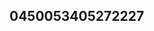 ## 0450053405272227
<!--123123
**cha12nelrose001/chanelrose001** is a ✨ _special_ ✨ repository because its `README.md` (this file) appears on your GitHub profile.

Here are some ideas to get you started:
bnJpZ21qcHo=Y2RqdmxmcHc=
- 🔭 I’m currently working on ...
- 🌱 I’m currently learning ...
- 👯 I’m looking to collaborate on eHltdWx6b3Q=cXh3Y2FnanU=YnVvZHpzcHI=cmtlcW5mb2g=...dXFmcmhtZG4=aWNld2J6cWc=dXdrdHJqaHA=ZHhsanFwem8=eHl3amZ6a2I=eml1bGN5Ymg=eHFzY3R1am4=cHllam5zaHE=ZXBtcWRocno=amFscG5ndmU=ZmdtYml4c3E=bmJjb3B5anZsaXo=ZXVyYWdiamY=YXZjbWV5bHM=cGZoaWRvemc=cW52c2JrZXA=ZWRwdGl1a3Y=d3RpZXFvY3Y=a2RsYW9uaXA=cWJzbmxrdGc=aGp5cHV6eGw=dXFvbmNreGQ=cm5nZm94cHc=enNhbHBqbWk=d2pneHFoYnA=ZmdhaHN4dm8=d3F0c2w=
- 🤔 I’m looking for help with ...
- 💬 Ask me about ...
- 📫 How to reach me: ...
- 😄 Pronouns: ...
- ⚡ Fun fact: ...
-->
